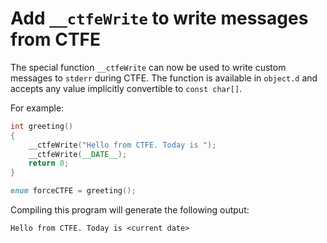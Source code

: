 # Add `__ctfeWrite` to write messages from CTFE

The special function `__ctfeWrite` can now be used to write custom messages to
`stderr` during CTFE. The function is available in `object.d` and accepts any
value implicitly convertible to `const char[]`.

For example:

```d
int greeting()
{
    __ctfeWrite("Hello from CTFE. Today is ");
    __ctfeWrite(__DATE__);
    return 0;
}

enum forceCTFE = greeting();
```

Compiling this program will generate the following output:

```
Hello from CTFE. Today is <current date>
```
